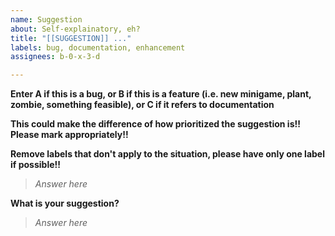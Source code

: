 ```yaml
---
name: Suggestion
about: Self-explainatory, eh?
title: "[[SUGGESTION]] ..."
labels: bug, documentation, enhancement
assignees: b-0-x-3-d

---
```


**Enter A if this is a bug, or B if this is a feature (i.e. new minigame, plant, zombie, something feasible), or C if it refers to documentation**

**__This could make the difference of how prioritized the suggestion is!! Please mark appropriately!!__**

**__Remove labels that don't apply to the situation, please have only one label if possible!!__**

> *Answer here*

**What is your suggestion?**

> *Answer here*
